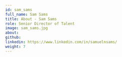 ```yaml
---
id: sam_sams
full_name: Sam Sams
title: About - Sam Sams
role: Senior Director of Talent
image: sam_sams.jpg
about:
github:
linkedin: https://www.linkedin.com/in/samuelnsams/
weight: 7
---
```

